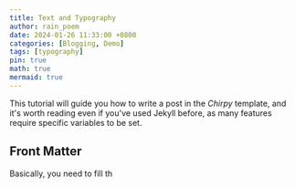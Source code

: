 ```yaml
---
title: Text and Typography
author: rain_poem
date: 2024-01-26 11:33:00 +0800
categories: [Blogging, Demo]
tags: [typography]
pin: true
math: true
mermaid: true
---
```


This tutorial will guide you how to write a post in the _Chirpy_ template, and it's worth reading even if you've used Jekyll before, as many features require specific variables to be set.

## Front Matter

Basically, you need to fill th
